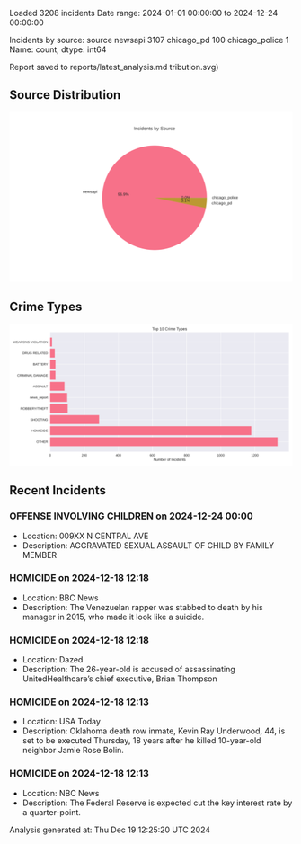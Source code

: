 
Loaded 3208 incidents
Date range: 2024-01-01 00:00:00 to 2024-12-24 00:00:00

Incidents by source:
source
newsapi           3107
chicago_pd         100
chicago_police       1
Name: count, dtype: int64

Report saved to reports/latest_analysis.md
tribution.svg)

## Source Distribution
![Source Distribution](images/source_distribution.svg)

## Crime Types
![Crime Types](images/crime_types.svg)

## Recent Incidents

### OFFENSE INVOLVING CHILDREN on 2024-12-24 00:00
- Location: 009XX N CENTRAL AVE
- Description: AGGRAVATED SEXUAL ASSAULT OF CHILD BY FAMILY MEMBER


### HOMICIDE on 2024-12-18 12:18
- Location: BBC News
- Description: The Venezuelan rapper was stabbed to death by his manager in 2015, who made it look like a suicide.


### HOMICIDE on 2024-12-18 12:18
- Location: Dazed
- Description: The 26-year-old is accused of assassinating UnitedHealthcare’s chief executive, Brian Thompson


### HOMICIDE on 2024-12-18 12:13
- Location: USA Today
- Description: Oklahoma death row inmate, Kevin Ray Underwood, 44, is set to be executed Thursday, 18 years after he killed 10-year-old neighbor Jamie Rose Bolin.


### HOMICIDE on 2024-12-18 12:13
- Location: NBC News
- Description: The Federal Reserve is expected cut the key interest rate by a quarter-point.

Analysis generated at: Thu Dec 19 12:25:20 UTC 2024
